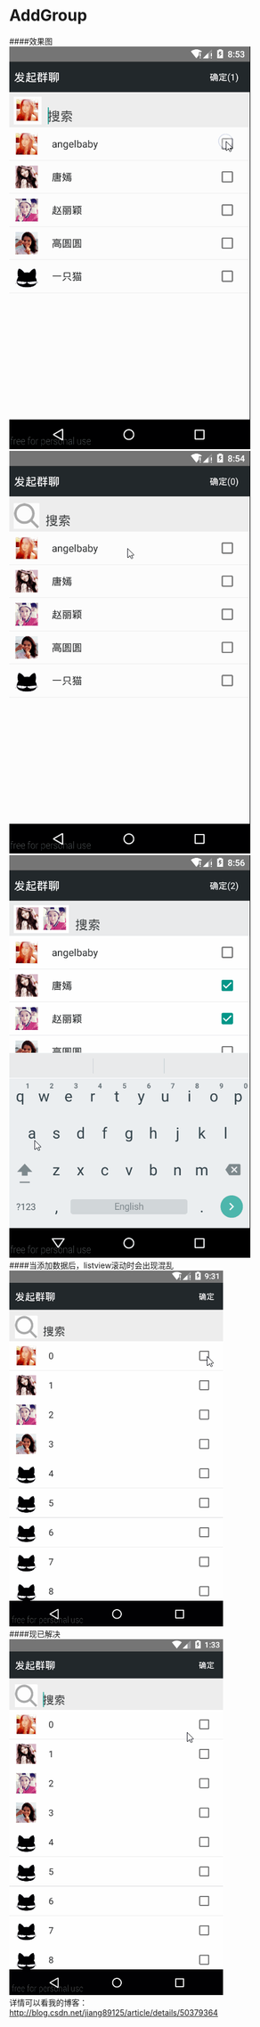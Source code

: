 # AddGroup

####效果图
![](https://github.com/JoeyCurry/AddGroup/raw/master/pic/1.gif)
![](https://github.com/JoeyCurry/AddGroup/raw/master/pic/2.gif)  <br>
![](https://github.com/JoeyCurry/AddGroup/raw/master/pic/3.gif)  <br>
####当添加数据后，listview滚动时会出现混乱 <br>
![](https://github.com/JoeyCurry/AddGroup/raw/master/pic/5.gif)  <br>
####现已解决 <br>
![](https://github.com/JoeyCurry/AddGroup/raw/master/pic/4.gif)  <br>
详情可以看我的博客：http://blog.csdn.net/jiang89125/article/details/50379364
